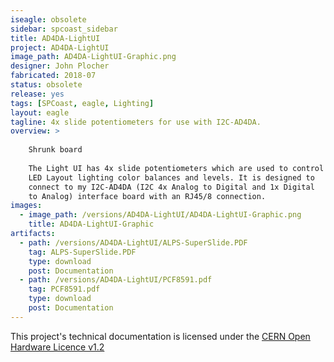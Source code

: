 ```yaml
---
iseagle: obsolete
sidebar: spcoast_sidebar
title: AD4DA-LightUI
project: AD4DA-LightUI
image_path: AD4DA-LightUI-Graphic.png
designer: John Plocher
fabricated: 2018-07
status: obsolete
release: yes
tags: [SPCoast, eagle, Lighting]
layout: eagle
tagline: 4x slide potentiometers for use with I2C-AD4DA.
overview: >
    
    Shrunk board
    
    The Light UI has 4x slide potentiometers which are used to control
    LED Layout lighting color balances and levels. It is designed to
    connect to my I2C-AD4DA (I2C 4x Analog to Digital and 1x Digital
    to Analog) interface board with an RJ45/8 connection.
images:
  - image_path: /versions/AD4DA-LightUI/AD4DA-LightUI-Graphic.png
    title: AD4DA-LightUI-Graphic
artifacts:
  - path: /versions/AD4DA-LightUI/ALPS-SuperSlide.PDF
    tag: ALPS-SuperSlide.PDF
    type: download
    post: Documentation
  - path: /versions/AD4DA-LightUI/PCF8591.pdf
    tag: PCF8591.pdf
    type: download
    post: Documentation
---
```




This project's technical documentation is licensed under the
[CERN Open Hardware Licence v1.2](http://www.ohwr.org/attachments/2388/cern_ohl_v_1_2.txt)
